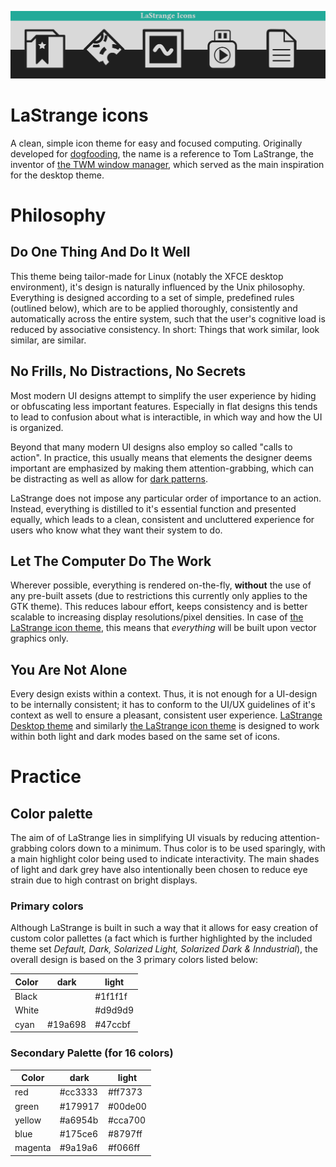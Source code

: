 ![LaStrange icon example]( banner.png )

# LaStrange icons

A clean, simple icon theme for easy and focused computing.
Originally developed for [dogfooding](https://en.wikipedia.org/wiki/Eating_your_own_dog_food), the name is a reference to Tom LaStrange, the inventor of [the TWM window manager](https://en.wikipedia.org/wiki/Twm), which served as the main inspiration for the desktop theme.

# Philosophy

## Do One Thing And Do It Well

This theme being tailor-made for Linux (notably the XFCE desktop environment), it's design is naturally influenced by the Unix philosophy.
Everything is designed according to a set of simple, predefined rules (outlined below), which are to be applied thoroughly, consistently and automatically across the entire system, such that the user's cognitive load is reduced by associative consistency. In short: Things that work similar, look similar, are similar.

## No Frills, No Distractions, No Secrets

Most modern UI designs attempt to simplify the user experience by hiding or obfuscating less important features. Especially in flat designs this tends to lead to confusion about what is interactible, in which way and how the UI is organized.

Beyond that many modern UI designs also employ so called "calls to action". In practice, this usually means that elements the designer deems important are emphasized by making them attention-grabbing, which can be distracting as well as allow for [dark patterns](https://en.wikipedia.org/wiki/Dark_pattern).

LaStrange does not impose any particular order of importance to an action. Instead, everything is distilled to it's essential function and presented equally, which leads to a clean, consistent and uncluttered experience for users who know what they want their system to do.

## Let The Computer Do The Work

Wherever possible, everything is rendered on-the-fly, **without** the use of any pre-built assets (due to restrictions this currently only applies to the GTK theme). This reduces labour effort, keeps consistency and is better scalable to increasing display resolutions/pixel densities. In case of [the LaStrange icon theme](https://github.com/zibonbadi/lastrange-icons/), this means that *everything* will be built upon vector graphics only.

## You Are Not Alone

Every design exists within a context. Thus, it is not enough for a UI-design to be internally consistent; it has to conform to the UI/UX guidelines of it's context as well to ensure a pleasant, consistent user experience.
[LaStrange Desktop theme]( https://github.com/zibonbadi/lastrange-icons ) and similarly [the LaStrange icon theme](https://github.com/zibonbadi/lastrange-icons/) is designed to work within both light and dark modes based on the same set of icons.

# Practice

## Color palette

The aim of of LaStrange lies in simplifying UI visuals by reducing attention-grabbing colors down to a minimum. Thus color is to be used sparingly, with a main highlight color being used to indicate interactivity.
The main shades of light and dark grey have also intentionally been chosen to reduce eye strain due to high contrast on bright displays.

### Primary colors

Although LaStrange is built in such a way that it allows for easy creation of custom color pallettes (a fact which is further highlighted by the included theme set *Default, Dark, Solarized Light, Solarized Dark & Inndustrial*), the overall design is based on the 3 primary colors listed below:


| Color | dark | light |
|--|--|--|
| Black | |	#1f1f1f	|
| White | |	#d9d9d9	|
| cyan	|	#19a698 |	#47ccbf	|

### Secondary Palette (for 16 colors)

| Color | dark | light |
|--|--|--|
| red |	#cc3333 |	#ff7373
| green |	#179917 |	#00de00
| yellow |	#a6954b |	#cca700
| blue |	#175ce6 |	#8797ff
| magenta |	#9a19a6 |	#f066ff

